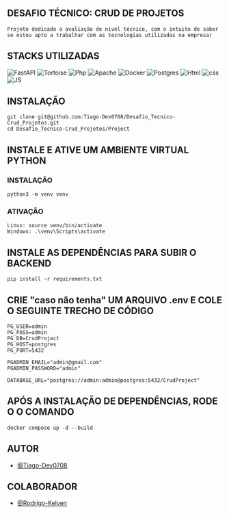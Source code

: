 ## DESAFIO TÉCNICO: CRUD DE PROJETOS
    Projeto dedicado a avaliação de nivél técnico, com o intuito de saber se estou apto a trabalhar com as tecnologias utilizadas na empresa!

## STACKS UTILIZADAS

![FastAPI](https://img.shields.io/badge/FastAPI-005571?style=for-the-badge&logo=fastapi)
![Tortoise](https://img.shields.io/badge/Tortoise-%23C72C41.svg?style=for-the-badge&logo=Tortoise-orm&logoColor=white)
![Php](https://img.shields.io/badge/php-%2300599C.svg?style=for-the-badge&logo=php&logoColor=white)
![Apache](https://img.shields.io/badge/apache-%231287B1.svg?style=for-the-badge&logo=apache&logoColor=white)
![Docker](https://img.shields.io/badge/docker-%230db7ed.svg?style=for-the-badge&logo=docker&logoColor=white)
![Postgres](https://img.shields.io/badge/postgres-%23316192.svg?style=for-the-badge&logo=postgresql&logoColor=white) 
![Html](https://img.shields.io/badge/Html-005571?style=for-the-badge&logo=Html5)
![css](https://img.shields.io/badge/css-005571?style=for-the-badge&logo=css3)
![JS](https://img.shields.io/badge/JS-005571?style=for-the-badge&logo=javascript)

## INSTALAÇÃO 

    git clone git@github.com:Tiago-Dev0708/Desafio_Tecnico-Crud_Projetos.git
    cd Desafio_Tecnico-Crud_Projetos/Project

## INSTALE E ATIVE UM AMBIENTE VIRTUAL PYTHON 
### INSTALAÇÃO
    python3 -m venv venv
     
### ATIVAÇÃO
    Linux: source venv/bin/activate
    Windows: .\venv\Scripts\activate

## INSTALE AS DEPENDÊNCIAS PARA SUBIR O BACKEND
    pip install -r requirements.txt

##  CRIE "caso não tenha" UM ARQUIVO .env E COLE O SEGUINTE TRECHO DE CÓDIGO
    PG_USER=admin
    PG_PASS=admin
    PG_DB=CrudProject
    PG_HOST=postgres
    PG_PORT=5432

    PGADMIN_EMAIL="admin@gmail.com"
    PGADMIN_PASSWORD="admin"

    DATABASE_URL="postgres://admin:admin@postgres:5432/CrudProject"

## APÓS A INSTALAÇÃO DE DEPENDÊNCIAS, RODE O O COMANDO

    docker compose up -d --build

## AUTOR
- [@Tiago-Dev0708](https://github.com/Tiago-Dev0708)

## COLABORADOR
- [@Rodrigo-Kelven](https://github.com/Rodrigo-Kelven)
